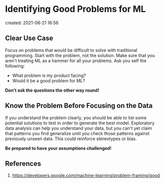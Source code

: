 # Identifying Good Problems for ML
created: 2021-08-21 16:56

## Clear Use Case
Focus on problems that would be difficult to solve with traditional programming. Start with the problem, not the solution. Make sure that you aren't treating ML as a hammer for all your problems. Ask you self the following:
* What problem is my product facing?
* Would it be a good problem for ML?

**Don't ask the questions the other way round!**

## Know the Problem Before Focusing on the Data
If you understand the problem clearly, you should be able to list some potential solutions to test in order to generate the best model. Exploratory data analysis can help you understand your data, but you can't yet claim that patterns you find generalize until you check those patterns against previously unseen data. This could reinforce stereotypes or bias.

**Be prepared to have your assumptions challenged!**

## References
1. https://developers.google.com/machine-learning/problem-framing/good